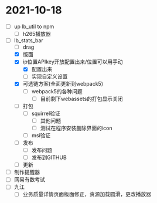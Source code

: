 # 2021-10-18
 - [ ] up lb_util to npm 
   - [ ] h265播放器
 - [ ] lb_stats_bar
   - [ ] drag
   - [x] 版面
   - [x] ip位置APIkey开放配置出来/位置可以用手动
     - [x] 配置出来
     - [ ] 实现自定义设置
   - [x] 可选链方案(全面更新到webpack5)
     - [ ] webpack5的各种问题
       - [ ] 目前剩下webassets的打包显示关闭
   - [ ] 打包
     - [ ] squirrel验证
       - [ ] 其他问题
       - [ ] 测试在程序安装删除界面的icon
     - [ ] msi验证
   - [ ] 发布
     - [ ] 发布问题
     - [ ] 发布到GITHUB
   - [ ] 更新
 - [ ] 制作提醒器
 - [ ] 网易有数考试
 - [ ] 九江
   - [ ] 业务质量详情页面版面修正，资源加载圆滑，更改播放器